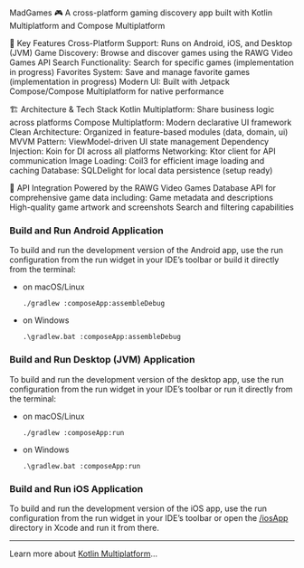 MadGames 🎮
A cross-platform gaming discovery app built with Kotlin Multiplatform and Compose Multiplatform

🚀 Key Features
Cross-Platform Support: Runs on Android, iOS, and Desktop (JVM)
Game Discovery: Browse and discover games using the RAWG Video Games API
Search Functionality: Search for specific games (implementation in progress)
Favorites System: Save and manage favorite games (implementation in progress)
Modern UI: Built with Jetpack Compose/Compose Multiplatform for native performance

🏗️ Architecture & Tech Stack
Kotlin Multiplatform: Share business logic across platforms
Compose Multiplatform: Modern declarative UI framework
Clean Architecture: Organized in feature-based modules (data, domain, ui)
MVVM Pattern: ViewModel-driven UI state management
Dependency Injection: Koin for DI across all platforms
Networking: Ktor client for API communication
Image Loading: Coil3 for efficient image loading and caching
Database: SQLDelight for local data persistence (setup ready)

🎯 API Integration
Powered by the RAWG Video Games Database API for comprehensive game data including:
Game metadata and descriptions
High-quality game artwork and screenshots
Search and filtering capabilities

### Build and Run Android Application

To build and run the development version of the Android app, use the run configuration from the run widget
in your IDE’s toolbar or build it directly from the terminal:
- on macOS/Linux
  ```shell
  ./gradlew :composeApp:assembleDebug
  ```
- on Windows
  ```shell
  .\gradlew.bat :composeApp:assembleDebug
  ```

### Build and Run Desktop (JVM) Application

To build and run the development version of the desktop app, use the run configuration from the run widget
in your IDE’s toolbar or run it directly from the terminal:
- on macOS/Linux
  ```shell
  ./gradlew :composeApp:run
  ```
- on Windows
  ```shell
  .\gradlew.bat :composeApp:run
  ```

### Build and Run iOS Application

To build and run the development version of the iOS app, use the run configuration from the run widget
in your IDE’s toolbar or open the [/iosApp](./iosApp) directory in Xcode and run it from there.

---

Learn more about [Kotlin Multiplatform](https://www.jetbrains.com/help/kotlin-multiplatform-dev/get-started.html)…
